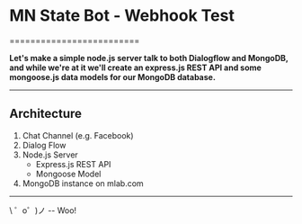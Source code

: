 # MN State Bot - Webhook Test
=========================

**Let's make a simple node.js server talk to both Dialogflow and MongoDB, and while we're at it we'll create an express.js REST API and some mongoose.js data models for our MongoDB database.**

-------------------

## Architecture
1. Chat Channel (e.g. Facebook)
2. Dialog Flow
3. Node.js Server
    * Express.js REST API
    * Mongoose Model
4. MongoDB instance on mlab.com




-----------------
\ ゜o゜)ノ -- Woo!